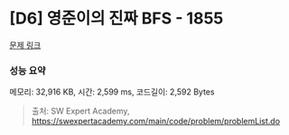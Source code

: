 # [D6] 영준이의 진짜 BFS - 1855 

[문제 링크](https://swexpertacademy.com/main/code/problem/problemDetail.do?contestProbId=AV5LnipaDvwDFAXc) 

### 성능 요약

메모리: 32,916 KB, 시간: 2,599 ms, 코드길이: 2,592 Bytes



> 출처: SW Expert Academy, https://swexpertacademy.com/main/code/problem/problemList.do